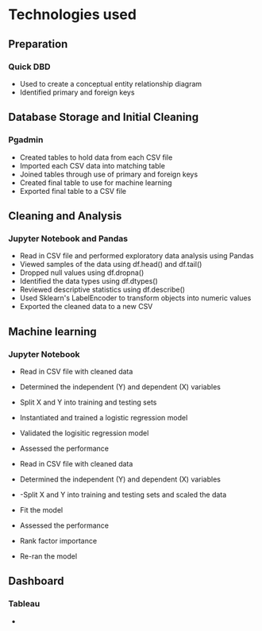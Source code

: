 # Technologies used

## Preparation
### Quick DBD
- Used to create a conceptual entity relationship diagram
- Identified primary and foreign keys


## Database Storage and Initial Cleaning
### Pgadmin
- Created tables to hold data from each CSV file
- Imported each CSV data into matching table
- Joined tables through use of primary and foreign keys
- Created final table to use for machine learning
- Exported final table to a CSV file


## Cleaning and Analysis
### Jupyter Notebook and Pandas
- Read in CSV file and performed exploratory data analysis using Pandas
- Viewed samples of the data using df.head() and df.tail()
- Dropped null values using df.dropna()
- Identified the data types using df.dtypes()
- Reviewed descriptive statistics using df.describe()
- Used Sklearn's LabelEncoder to transform objects into numeric values
- Exported the cleaned data to a new CSV


## Machine learning
### Jupyter Notebook
- Read in CSV file with cleaned data
- Determined the independent (Y) and dependent (X) variables
- Split X and Y into training and testing sets
- Instantiated and trained a logistic regression model
- Validated the logisitic regression model
- Assessed the performance

- Read in CSV file with cleaned data
- Determined the independent (Y) and dependent (X) variables
- -Split X and Y into training and testing sets and scaled the data
- Fit the model
- Assessed the performance
- Rank factor importance
- Re-ran the model


## Dashboard
### Tableau
- 
